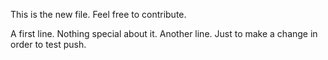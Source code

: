 This is the new file. Feel free to contribute.

A first line. Nothing special about it.
Another line. Just to make a change in order to test push.
